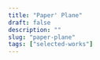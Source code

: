 ```yaml
---
title: "Paper' Plane"
draft: false
description: ""
slug: "paper-plane"
tags: ["selected-works"]
---
```

